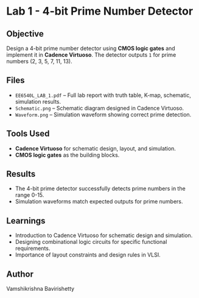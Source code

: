 # Lab 1 - 4-bit Prime Number Detector

## Objective
Design a 4-bit prime number detector using **CMOS logic gates** and implement it in **Cadence Virtuoso**. The detector outputs `1` for prime numbers (2, 3, 5, 7, 11, 13).

## Files
- `EE6540L_LAB_1.pdf` – Full lab report with truth table, K-map, schematic, simulation results.
- `Schematic.png` – Schematic diagram designed in Cadence Virtuoso.
- `Waveform.png` – Simulation waveform showing correct prime detection.

## Tools Used
- **Cadence Virtuoso** for schematic design, layout, and simulation.
- **CMOS logic gates** as the building blocks.

## Results
- The 4-bit prime detector successfully detects prime numbers in the range 0-15.
- Simulation waveforms match expected outputs for prime numbers.

## Learnings
- Introduction to Cadence Virtuoso for schematic design and simulation.
- Designing combinational logic circuits for specific functional requirements.
- Importance of layout constraints and design rules in VLSI.

## Author
Vamshikrishna Bavirishetty

